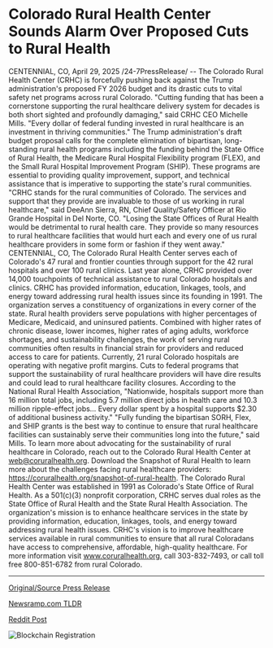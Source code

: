 # Colorado Rural Health Center Sounds Alarm Over Proposed Cuts to Rural Health

CENTENNIAL, CO, April 29, 2025 /24-7PressRelease/ -- The Colorado Rural Health Center (CRHC) is forcefully pushing back against the Trump administration's proposed FY 2026 budget and its drastic cuts to vital safety net programs across rural Colorado.   "Cutting funding that has been a cornerstone supporting the rural healthcare delivery system for decades is both short sighted and profoundly damaging," said CRHC CEO Michelle Mills. "Every dollar of federal funding invested in rural healthcare is an investment in thriving communities."  The Trump administration's draft budget proposal calls for the complete elimination of bipartisan, long-standing rural health programs including the funding behind the State Office of Rural Health, the Medicare Rural Hospital Flexibility program (FLEX), and the Small Rural Hospital Improvement Program (SHIP). These programs are essential to providing quality improvement, support, and technical assistance that is imperative to supporting the state's rural communities.  "CRHC stands for the rural communities of Colorado. The services and support that they provide are invaluable to those of us working in rural healthcare," said DeeAnn Sierra, RN, Chief Quality/Safety Officer at Rio Grande Hospital in Del Norte, CO. "Losing the State Offices of Rural Health would be detrimental to rural health care. They provide so many resources to rural healthcare facilities that would hurt each and every one of us rural healthcare providers in some form or fashion if they went away."  CENTENNIAL, CO, The Colorado Rural Health Center serves each of Colorado's 47 rural and frontier counties through support for the 42 rural hospitals and over 100 rural clinics. Last year alone, CRHC provided over 14,000 touchpoints of technical assistance to rural Colorado hospitals and clinics. CRHC has provided information, education, linkages, tools, and energy toward addressing rural health issues since its founding in 1991. The organization serves a constituency of organizations in every corner of the state.  Rural health providers serve populations with higher percentages of Medicare, Medicaid, and uninsured patients. Combined with higher rates of chronic disease, lower incomes, higher rates of aging adults, workforce shortages, and sustainability challenges, the work of serving rural communities often results in financial strain for providers and reduced access to care for patients. Currently, 21 rural Colorado hospitals are operating with negative profit margins. Cuts to federal programs that support the sustainability of rural healthcare providers will have dire results and could lead to rural healthcare facility closures.  According to the National Rural Health Association, "Nationwide, hospitals support more than 16 million total jobs, including 5.7 million direct jobs in health care and 10.3 million ripple-effect jobs… Every dollar spent by a hospital supports $2.30 of additional business activity."  "Fully funding the bipartisan SORH, Flex, and SHIP grants is the best way to continue to ensure that rural healthcare facilities can sustainably serve their communities long into the future," said Mills.  To learn more about advocating for the sustainability of rural healthcare in Colorado, reach out to the Colorado Rural Health Center at web@coruralhealth.org. Download the Snapshot of Rural Health to learn more about the challenges facing rural healthcare providers: https://coruralhealth.org/snapshot-of-rural-health.  The Colorado Rural Health Center was established in 1991 as Colorado's State Office of Rural Health. As a 501(c)(3) nonprofit corporation, CRHC serves dual roles as the State Office of Rural Health and the State Rural Health Association. The organization's mission is to enhance healthcare services in the state by providing information, education, linkages, tools, and energy toward addressing rural health issues. CRHC's vision is to improve healthcare services available in rural communities to ensure that all rural Coloradans have access to comprehensive, affordable, high-quality healthcare. For more information visit www.coruralhealth.org, call 303-832-7493, or call toll free 800-851-6782 from rural Colorado. 

---

[Original/Source Press Release](https://www.24-7pressrelease.com/press-release/522222/colorado-rural-health-center-sounds-alarm-over-proposed-cuts-to-rural-health)
                    

[Newsramp.com TLDR](https://newsramp.com/curated-news/colorado-rural-health-center-fights-against-cuts-to-rural-health-programs/8ae7ecc0e9bb5d5940787ca22542ac80) 

 



[Reddit Post](https://www.reddit.com/r/newsramp/comments/1kai4a4/colorado_rural_health_center_fights_against_cuts/) 



![Blockchain Registration](https://cdn.newsramp.app/24-7PressRelease/qrcode/254/29/mossG4_N.webp)